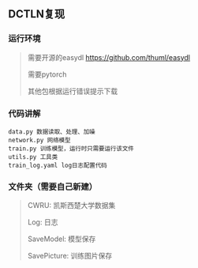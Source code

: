 ## DCTLN复现

### 运行环境

> 需要开源的easydl https://github.com/thuml/easydl  
>  
> 需要pytorch  
>
> 其他包根据运行错误提示下载
>
### 代码讲解

```
data.py 数据读取、处理、加噪
network.py 网络模型
train.py 训练模型，运行时只需要运行该文件
utils.py 工具类
train_log.yaml log日志配置代码
```
### 文件夹（需要自己新建）
> CWRU: 凯斯西楚大学数据集  
>
> Log: 日志  
>
> SaveModel: 模型保存  
>
> SavePicture: 训练图片保存  
